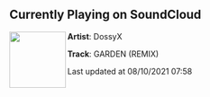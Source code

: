 ## Currently Playing on SoundCloud

[<img align="left" width="100" src="https://i1.sndcdn.com/artworks-GK82LpynSZVEo2jY-ZekyyA-t500x500.jpg">](https://soundcloud.com/dossyx/garden)

**Artist**: DossyX 

**Track**: GARDEN (REMIX)

Last updated at 08/10/2021 07:58
